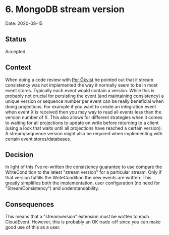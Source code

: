 # 6. MongoDB stream version

Date: 2020-08-15

## Status

Accepted

## Context

When doing a code review with [Per Ökvist](https://github.com/perokvist) he pointed out that it stream consistency 
was not implemented the way it normally seem to be in most event stores. Typically each event would contain a version. 
While this is probably not crucial for persisting the event (and maintaining consistency) a unique version or sequence number per 
event can be really beneficial when doing projections. For example if you want to create an integration event when event X is 
received then you may way to read all events less than the version number of X. This also allows for different strategies 
when it comes to waiting for all projections to update on write before returning to a client (using a lock that waits until
all projections have reached a certain version). A stream/sequence version might also be required when implementing with 
certain event stores/databases.      

## Decision

In light of this I've re-written the consistency guarantee to use compare the WriteCondition to the latest "stream version"
for a particular stream. Only if that version fulfills the WriteCondition the new events are written. This greatly simplifies
both the implementation, user configuration (no need for "StreamConsistency") and understandability. 

## Consequences

This means that a "streamversion" extension must be written to each CloudEvent. However, this is probably an OK trade-off 
since you can make good use of this as a user. 